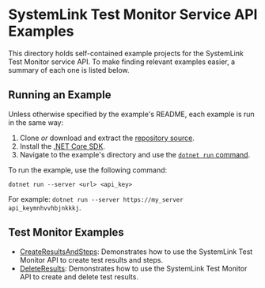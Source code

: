 SystemLink Test Monitor Service API Examples
====================================

This directory holds self-contained example projects for the SystemLink Test Monitor service API. To make finding relevant examples easier, a summary of each one is listed below.

Running an Example
------------------

Unless otherwise specified by the example's README, each example is run in the
same way:

1. Clone _or_ download and extract the [repository source](https://github.com/ni/systemlink-enterprise-examples/archive/master.zip).
2. Install the [.NET Core SDK](https://dotnet.microsoft.com/download/dotnet-core).
3. Navigate to the example's directory and use the [`dotnet run` command](https://docs.microsoft.com/en-us/dotnet/core/tools/dotnet-run?tabs=netcore21).

To run the example, use the following command:

```
dotnet run --server <url> <api_key>
```

For example: `dotnet run --server https://my_server api_keymnhvvhbjnkkkj`.

Test Monitor Examples
------------

- [CreateResultsAndSteps](CreateResultsAndSteps): Demonstrates how to use the SystemLink Test Monitor API to create test results and steps.
- [DeleteResults](DeleteResults): Demonstrates how to use the SystemLink Test Monitor API to create and delete test results.

